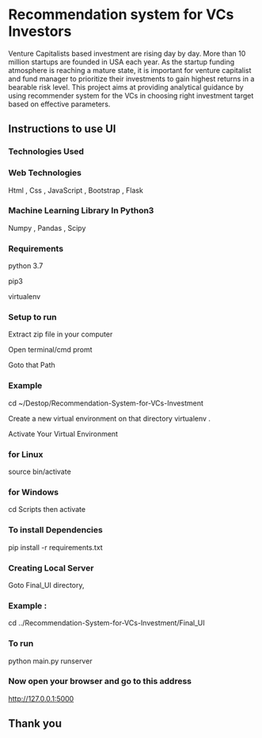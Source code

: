 # Recommendation system for VCs Investors

Venture Capitalists based investment are rising day by day. More than 10 million startups are founded in USA each year. As the startup funding atmosphere is reaching a mature state, it is important for venture capitalist and fund manager to prioritize their investments to gain highest returns in a bearable risk level. This project aims at providing analytical guidance by using recommender system for the VCs in choosing right investment target based on effective parameters.

## Instructions to use UI

### Technologies Used

### Web Technologies
Html , Css , JavaScript , Bootstrap , Flask

### Machine Learning Library In Python3
Numpy , Pandas , Scipy

### Requirements
python 3.7

pip3

virtualenv

### Setup to run

Extract zip file in your computer

Open terminal/cmd promt

Goto that Path

### Example
cd ~/Destop/Recommendation-System-for-VCs-Investment

Create a new virtual environment on that directory
virtualenv .

Activate Your Virtual Environment

### for Linux
source bin/activate

### for Windows
cd Scripts
then
activate

### To install Dependencies
pip install -r requirements.txt

### Creating Local Server
Goto Final_UI directory, 

### Example : 
cd ../Recommendation-System-for-VCs-Investment/Final_UI

### To run
python main.py runserver

### Now open your browser and go to this address
http://127.0.0.1:5000

## Thank you 
